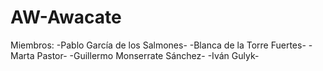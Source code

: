 # AW-Awacate

Miembros:
-Pablo García de los Salmones- 
-Blanca de la Torre Fuertes- 
-Marta Pastor- 
-Guillermo Monserrate Sánchez- 
-Iván Gulyk- 
